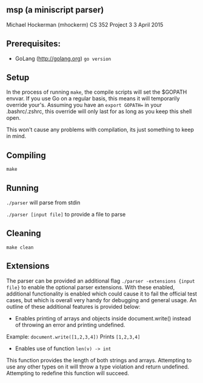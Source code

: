## msp (a miniscript parser)

Michael Hockerman (mhockerm)
CS 352 Project 3
3 April 2015

## Prerequisites:

* GoLang (http://golang.org) `go version`

## Setup

In the process of running `make`, the compile scripts will set the $GOPATH
envvar. If you use Go on a regular basis, this means it will temporarily
override your's. Assuming you have an `export GOPATH=` in your .bashrc/.zshrc,
this override will only last for as long as you keep this shell open.

This won't cause any problems with compilation, its just something to keep
in mind.

## Compiling

`make`

## Running

`./parser` will parse from stdin

`./parser [input file]` to provide a file to parse

## Cleaning

`make clean`

## Extensions

The parser can be provided an additional flag `./parser -extensions {input file}` to enable
the optional parser extensions. With these enabled, additional functionality is enabled
which could cause it to fail the official test cases, but which is overall very handy
for debugging and general usage. An outline of these additional features is provided
below:

* Enables printing of arrays and objects inside document.write() instead of throwing
an error and printing undefined.

Example: `document.write([1,2,3,4])` Prints `[1,2,3,4]`

* Enables use of function `len(v) -> int`

This function provides the length of both strings and arrays. Attempting to use any
other types on it will throw a type violation and return undefined. Attempting to
redefine this function will succeed.
